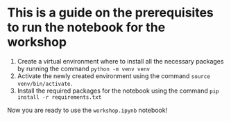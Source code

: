 # This is a guide on the prerequisites to run the notebook for the workshop

1. Create a virtual environment where to install all the necessary packages by running the command `python -m venv venv`
2. Activate the newly created environment using the command `source venv/bin/activate`.
3. Install the required packages for the notebook using the command `pip install -r requirements.txt`

Now you are ready to use the `workshop.ipynb` notebook!